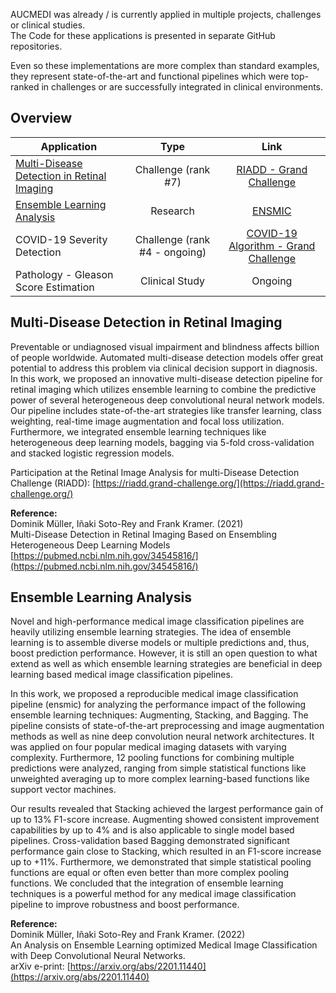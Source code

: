 AUCMEDI was already / is currently applied in multiple projects, challenges or clinical studies.  
The Code for these applications is presented in separate GitHub repositories.

Even so these implementations are more complex than standard examples, they represent state-of-the-art and functional pipelines which were top-ranked in challenges or are successfully integrated in clinical environments.

## Overview

| Application | Type | Link  |
|-------------|:--------------------:|:------:|
| [Multi-Disease Detection in Retinal Imaging](#RIADD) | Challenge (rank #7) | [RIADD - Grand Challenge](https://github.com/frankkramer-lab/riadd.aucmedi) |
| [Ensemble Learning Analysis](#ENSMIC) | Research | [ENSMIC](https://github.com/frankkramer-lab/ensmic) |
| COVID-19 Severity Detection | Challenge (rank #4 - ongoing) | [COVID-19 Algorithm - Grand Challenge](https://grand-challenge.org/algorithms/stoic2021-covid-19-lung-ct-scans-team-augsburg) |
| Pathology - Gleason Score Estimation | Clinical Study | Ongoing |


## <a name="RIADD"></a>Multi-Disease Detection in Retinal Imaging

Preventable or undiagnosed visual impairment and blindness affects billion of people worldwide. Automated multi-disease detection models offer great potential to address this problem via clinical decision support in diagnosis. In this work, we proposed an innovative multi-disease detection pipeline for retinal imaging which utilizes ensemble learning to combine the predictive power of several heterogeneous deep convolutional neural network models. Our pipeline includes state-of-the-art strategies like transfer learning, class weighting, real-time image augmentation and focal loss utilization. Furthermore, we integrated ensemble learning techniques like heterogeneous deep learning models, bagging via 5-fold cross-validation and stacked logistic regression models.

Participation at the Retinal Image Analysis for multi-Disease Detection Challenge (RIADD):
[https://riadd.grand-challenge.org/](https://riadd.grand-challenge.org/)

**Reference:**  
Dominik Müller, Iñaki Soto-Rey and Frank Kramer. (2021)  
Multi-Disease Detection in Retinal Imaging Based on Ensembling Heterogeneous Deep Learning Models  
[https://pubmed.ncbi.nlm.nih.gov/34545816/](https://pubmed.ncbi.nlm.nih.gov/34545816/)

## <a name="ENSMIC"></a>Ensemble Learning Analysis

Novel and high-performance medical image classification pipelines are heavily utilizing ensemble learning strategies. The idea of ensemble learning is to assemble diverse models or multiple predictions and, thus, boost prediction performance. However, it is still an open question to what extend as well as which ensemble learning strategies are beneficial in deep learning based medical image classification pipelines.

In this work, we proposed a reproducible medical image classification pipeline (ensmic) for analyzing the performance impact of the following ensemble learning techniques: Augmenting, Stacking, and Bagging. The pipeline consists of state-of-the-art preprocessing and image augmentation methods as well as nine deep convolution neural network architectures. It was applied on four popular medical imaging datasets with varying complexity. Furthermore, 12 pooling functions for combining multiple predictions were analyzed, ranging from simple statistical functions like unweighted averaging up to more complex learning-based functions like support vector machines.

Our results revealed that Stacking achieved the largest performance gain of up to 13% F1-score increase. Augmenting showed consistent improvement capabilities by up to 4% and is also applicable to single model based pipelines. Cross-validation based Bagging demonstrated significant performance gain close to Stacking, which resulted in an F1-score increase up to +11%. Furthermore, we demonstrated that simple statistical pooling functions are equal or often even better than more complex pooling functions. We concluded that the integration of ensemble learning techniques is a powerful method for any medical image classification pipeline to improve robustness and boost performance.

**Reference:**  
Dominik Müller, Iñaki Soto-Rey and Frank Kramer. (2022)  
An Analysis on Ensemble Learning optimized Medical Image Classification with Deep Convolutional Neural Networks.  
arXiv e-print: [https://arxiv.org/abs/2201.11440](https://arxiv.org/abs/2201.11440)
